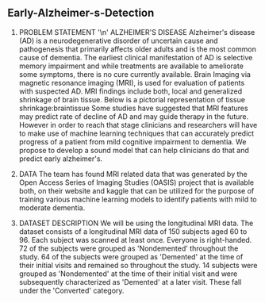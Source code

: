 ## Early-Alzheimer-s-Detection

1. PROBLEM STATEMENT '\n'
ALZHEIMER'S DISEASE
Alzheimer's disease (AD) is a neurodegenerative disorder of uncertain cause and pathogenesis that primarily affects older adults and is the most common cause of dementia.
The earliest clinical manifestation of AD is selective memory impairment and while treatments are available to ameliorate some symptoms, there is no cure currently available.
Brain Imaging via magnetic resonance imaging (MRI), is used for evaluation of patients with suspected AD.
MRI findings include both, local and generalized shrinkage of brain tissue. Below is a pictorial representation of tissue shrinkage:braintissue
Some studies have suggested that MRI features may predict rate of decline of AD and may guide therapy in the future.
However in order to reach that stage clinicians and researchers will have to make use of machine learning techniques that can accurately predict progress of a patient from mild cognitive impairment to dementia.
We propose to develop a sound model that can help clinicians do that and predict early alzheimer's.

2. DATA
The team has found MRI related data that was generated by the Open Access Series of Imaging Studies (OASIS) project that is available both, on their website and kaggle that can be utilized for the purpose of training various machine learning models to identify patients with mild to moderate dementia.
3. DATASET DESCRIPTION
We will be using the longitudinal MRI data.
The dataset consists of a longitudinal MRI data of 150 subjects aged 60 to 96.
Each subject was scanned at least once.
Everyone is right-handed.
72 of the subjects were grouped as 'Nondemented' throughout the study.
64 of the subjects were grouped as 'Demented' at the time of their initial visits and remained so throughout the study.
14 subjects were grouped as 'Nondemented' at the time of their initial visit and were subsequently characterized as 'Demented' at a later visit. These fall under the 'Converted' category.
